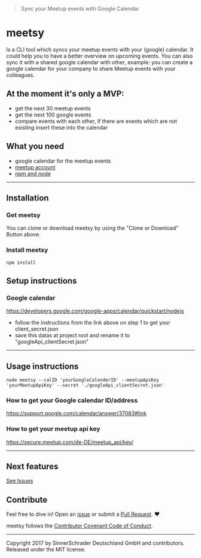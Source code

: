 > Sync your Meetup events with Google Calendar

# meetsy #

Is a CLI tool which syncs your meetup events with your (google) calendar.
It could help you to have a better overview on upcoming events.
You can also sync it with a shared google calendar with other,
example: you can create a google calendar for your company to share Meetup events with your colleagues.


## At the moment it's only a MVP: ##
* get the next 30 meetup events
* get the next 100 google events
* compare events with each other, if there are events which are not existing insert these into the calendar

## What you need ##
* google calendar for the meetup events
* [meetup account](https://meetup.com/)
* [npm and node](https://www.npmjs.com/get-np)

---------------


## Installation ##

### Get meetsy ###
You can clone or download meetsy by using the "Clone or Download" Button above.

### Install meetsy ###

```node
npm install
```

## Setup instructions ##

### Google calendar ###
https://developers.google.com/google-apps/calendar/quickstart/nodejs

* follow the instructions from the link above on step 1 to get your client_secret.json
* save this datas at project root and rename it to "googleApi_clientSecret.json"

---------------


## Usage instructions ##

```node
node meetsy --calID 'yourGoogleCalenderID' --meetupApiKey 'yourMeetupApiKey' --secret './googleApi_clientSecret.json'
```


### How to get your Google calendar ID/address ###
https://support.google.com/calendar/answer/37083#link


### How to get your meetup api key ###
https://secure.meetup.com/de-DE/meetup_api/key/



---------------


## Next features ##
[See Issues](https://github.com/kotzendekrabbe/meetsy/issues?q=is%3Aissue+is%3Aopen+label%3Afeature)



## Contribute ##
Feel free to dive in! Open an
[issue](https://github.com/kotzendekrabbe/meetsy/issues/new) or
submit a [Pull Request](https://github.com/kotzendekrabbe/meetsy/compare). ❤️

meetsy follows the [Contributor Covenant Code of Conduct](CODE_OF_CONDUCT.md).

---------------

Copyright 2017 by SinnerSchrader Deutschland GmbH and contributors.
Released under the MIT license.
